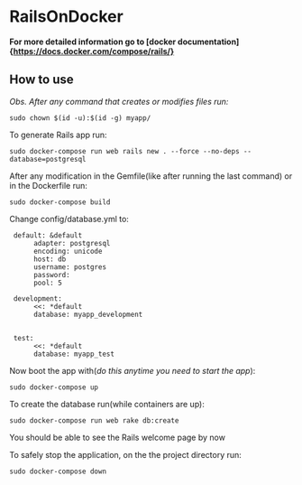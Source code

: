 # RailsOnDocker

__For more detailed information go to [docker documentation]{https://docs.docker.com/compose/rails/}__

## How to use

_Obs. After any command that creates or modifies files run:_
```
sudo chown $(id -u):$(id -g) myapp/
```

To generate Rails app run:
```
sudo docker-compose run web rails new . --force --no-deps --database=postgresql
```

After any modification in the Gemfile(like after running the last command) or in the Dockerfile run:
```
sudo docker-compose build
```

Change config/database.yml to:
```
 default: &default
	  adapter: postgresql
	  encoding: unicode
	  host: db
	  username: postgres
	  password:
	  pool: 5
 
 development:
	  <<: *default
	  database: myapp_development
 
 
 test:
	  <<: *default
	  database: myapp_test
```

Now boot the app with(_do this anytime you need to start the app_):
```
sudo docker-compose up
```

To create the database run(while containers are up):
```
sudo docker-compose run web rake db:create
```

You should be able to see the Rails welcome page by now

To safely stop the application, on the the project directory run:
```
sudo docker-compose down
```
